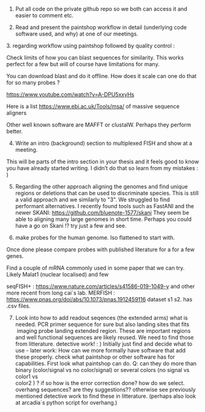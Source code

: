 1. Put all code on the private github repo so we both can access it and easier to comment etc.





2. Read and present the paintshop workflow  in detail (underlying code software used, and why) at one of our meetings.




3. regarding workflow using paintshop followed by quality control :

Check limits of how you can blast sequences for similarity. This works perfect for a few but will of course have limitations for many.

You can download blast and do it offline. How does it scale can one do that for so many probes ?

https://www.youtube.com/watch?v=A-DPU5xxyHs

Here is a list https://www.ebi.ac.uk/Tools/msa/  of massive sequence aligners

Other well known software are MAFFT or clustalW. Perhaps they perform better.  



4. Write an intro (background)  section to multiplexed FISH and show at a meeting.

This will be parts of the intro section in your thesis and it feels good to know you have already started writing. I didn’t do that so learn from my mistakes : )



5. Regarding the other approach aligning the genomes and find unique regions or deletions that can be used to discriminate species. This is still a valid approach and we similarly to "3".  We struggled to find performant alternatives. I recently found tools such as FastANI and the newer SKANI:
https://github.com/bluenote-1577/skani They seem be able to aligning many large genomes in short time.
Perhaps you could have a go on Skani !? try just a few and see.



6. make probes for the human genome. Iso flattened to start with.

Once done please compare probes with published literature for a for a few genes.   

Find a couple of mRNA commonly used in some paper that we can try. Likely Malat1 (nuclear localised) and few 

seqFISH+ : https://www.nature.com/articles/s41586-019-1049-y and other more recent from long cai´s lab. 
MERFISH :  https://www.pnas.org/doi/abs/10.1073/pnas.1912459116     dataset s1 s2. has .csv files. 

7. Look into how to add readout seqences (the extended arms) what is needed. PCR primer sequence for sure but also landing sites that fits  imaging probe landing extended region.
 These are important regions and well functional sequences are likely reused. We need to find those from litterature. detective work! : )
 Initially just find and decide what to use - later work: How can we more formally have software that add these properly.
 check what paintshop or other software has for capabilities. 
 First look what paintshop can do. Q: can they do more than binary (color/signal vs no color/signal) or several colors (no signal vs color1 vs  
 color2 ) ? if so how is the error correction done?
 how do we select. overhang sequences? are they suggestions??  otherwise see previously mentioned detective work to find these in litterature.
 (perhaps also look at arcadia´s python script for overhang.)



 
